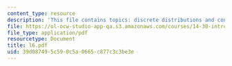 ```yaml
---
content_type: resource
description: 'This file contains topics: discrete distributions and continuous distributions.'
file: https://ol-ocw-studio-app-qa.s3.amazonaws.com/courses/14-30-introduction-to-statistical-method-in-economics-spring-2006/39d087495c590c5a0665c877c3c3be3e_l6.pdf
file_type: application/pdf
resourcetype: Document
title: l6.pdf
uid: 39d08749-5c59-0c5a-0665-c877c3c3be3e
---
```

